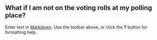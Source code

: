 ## What if I am not on the voting rolls at my polling place?

Enter text in [Markdown](http://daringfireball.net/projects/markdown/). Use the toolbar above, or click the **?** button for formatting help.
